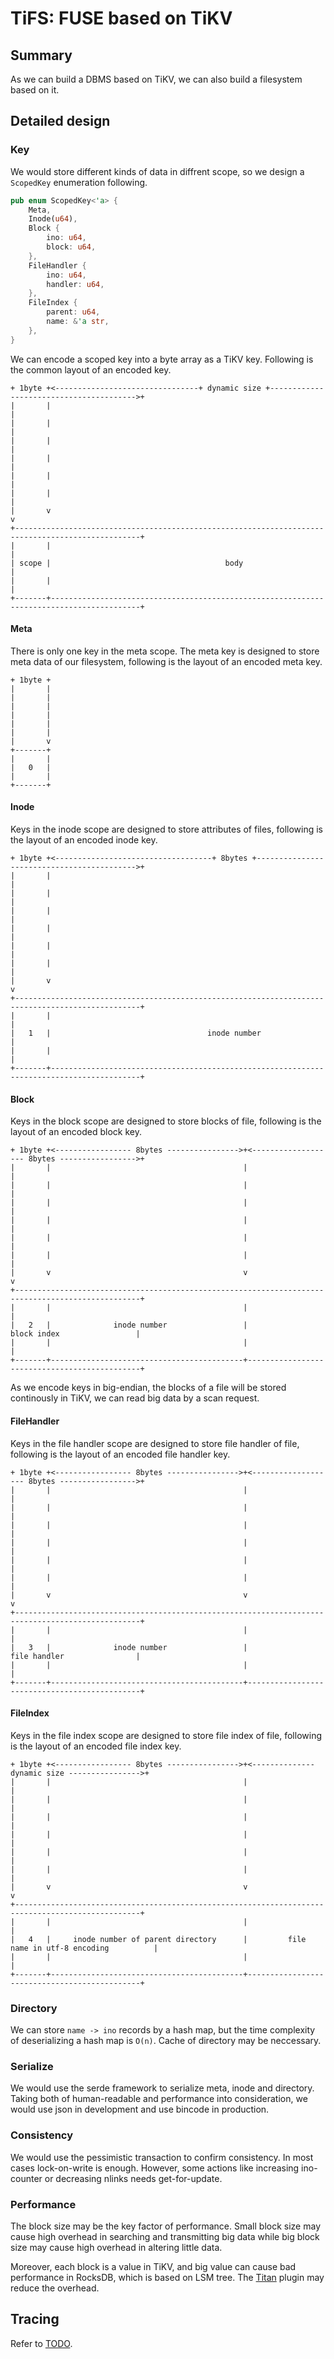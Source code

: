 # TiFS: FUSE based on TiKV

## Summary
As we can build a DBMS based on TiKV, we can also build a filesystem based on it.

## Detailed design

### Key

We would store different kinds of data in diffrent scope, so we design a `ScopedKey` enumeration following.

```rust
pub enum ScopedKey<'a> {
    Meta,
    Inode(u64),
    Block {
        ino: u64,
        block: u64,
    },
    FileHandler {
        ino: u64,
        handler: u64,
    },
    FileIndex {
        parent: u64,
        name: &'a str,
    },
}
```

We can encode a scoped key into a byte array as a TiKV key. Following is the common layout of an encoded key.

```
+ 1byte +<--------------------------------+ dynamic size +---------------------------------------->+
|       |                                                                                          |
|       |                                                                                          |
|       |                                                                                          |
|       |                                                                                          |
|       |                                                                                          |
|       |                                                                                          |
|       v                                                                                          v
+--------------------------------------------------------------------------------------------------+
|       |                                                                                          |
| scope |                                       body                                               |
|       |                                                                                          |
+-------+------------------------------------------------------------------------------------------+
```

#### Meta

There is only one key in the meta scope. The meta key is designed to store meta data of our filesystem, following is the layout of an encoded meta key.

```
+ 1byte +
|       |
|       |
|       |
|       |
|       |
|       |
|       v
+-------+
|       |
|   0   |
|       |
+-------+
```

#### Inode

Keys in the inode scope are designed to store attributes of files, following is the layout of an encoded inode key.

```
+ 1byte +<-----------------------------------+ 8bytes +------------------------------------------->+
|       |                                                                                          |
|       |                                                                                          |
|       |                                                                                          |
|       |                                                                                          |
|       |                                                                                          |
|       |                                                                                          |
|       v                                                                                          v
+--------------------------------------------------------------------------------------------------+
|       |                                                                                          |
|   1   |                                   inode number                                           |
|       |                                                                                          |
+-------+------------------------------------------------------------------------------------------+
```

#### Block

Keys in the block scope are designed to store blocks of file, following is the layout of an encoded block key.

```
+ 1byte +<----------------- 8bytes ---------------->+<------------------- 8bytes ----------------->+
|       |                                           |                                              |
|       |                                           |                                              |
|       |                                           |                                              |
|       |                                           |                                              |
|       |                                           |                                              |
|       |                                           |                                              |
|       v                                           v                                              v
+--------------------------------------------------------------------------------------------------+
|       |                                           |                                              |
|   2   |              inode number                 |                  block index                 |
|       |                                           |                                              |
+-------+-------------------------------------------+----------------------------------------------+
```

As we encode keys in big-endian, the blocks of a file will be stored continously in TiKV, we can read big data by a scan request.

#### FileHandler

Keys in the file handler scope are designed to store file handler of file, following is the layout of an encoded file handler key.

```
+ 1byte +<----------------- 8bytes ---------------->+<------------------- 8bytes ----------------->+
|       |                                           |                                              |
|       |                                           |                                              |
|       |                                           |                                              |
|       |                                           |                                              |
|       |                                           |                                              |
|       |                                           |                                              |
|       v                                           v                                              v
+--------------------------------------------------------------------------------------------------+
|       |                                           |                                              |
|   3   |              inode number                 |                  file handler                |
|       |                                           |                                              |
+-------+-------------------------------------------+----------------------------------------------+
```

#### FileIndex

Keys in the file index scope are designed to store file index of file, following is the layout of an encoded file index key.

```
+ 1byte +<----------------- 8bytes ---------------->+<-------------- dynamic size ---------------->+
|       |                                           |                                              |
|       |                                           |                                              |
|       |                                           |                                              |
|       |                                           |                                              |
|       |                                           |                                              |
|       |                                           |                                              |
|       v                                           v                                              v
+--------------------------------------------------------------------------------------------------+
|       |                                           |                                              |
|   4   |     inode number of parent directory      |         file name in utf-8 encoding          |
|       |                                           |                                              |
+-------+-------------------------------------------+----------------------------------------------+
```

### Directory

We can store `name -> ino` records by a hash map, but the time complexity of deserializing a hash map is `O(n)`. Cache of directory may be neccessary.

### Serialize
We would use the serde framework to serialize meta, inode and directory. Taking both of human-readable and performance into consideration, we would use json in development and use bincode in production.

### Consistency

We would use the pessimistic transaction to confirm consistency. In most cases lock-on-write is enough. However, some actions like increasing ino-counter or decreasing nlinks needs get-for-update.

### Performance

The block size may be the key factor of performance. Small block size may cause high overhead in searching and transmitting big data while big block size may cause high overhead in altering little data.

Moreover, each block is a value in TiKV, and big value can cause bad performance in RocksDB, which is based on LSM tree. The [Titan](https://github.com/tikv/titan) plugin may reduce the overhead.

## Tracing

Refer to [TODO](https://github.com/Hexilee/tifs#todo).